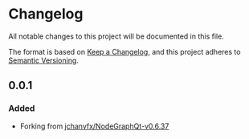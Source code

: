 # Changelog

All notable changes to this project will be documented in this file.

The format is based on [Keep a Changelog](https://keepachangelog.com/en/1.1.0/),
and this project adheres to [Semantic Versioning](https://semver.org/spec/v2.0.0.html).

## 0.0.1

### Added

 - Forking from [jchanvfx/NodeGraphQt-v0.6.37](https://github.com/jchanvfx/NodeGraphQt/tree/v0.6.37)